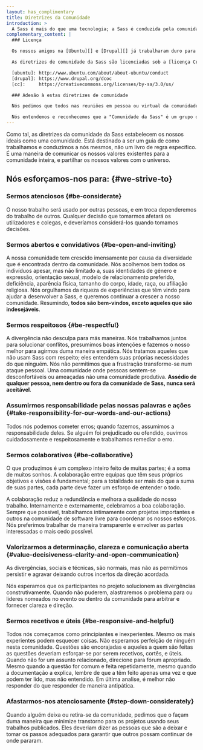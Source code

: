 ```yaml
---
layout: has_complimentary
title: Diretrizes da Comunidade
introduction: >
  A Sass é mais do que uma tecnologia; a Sass é conduzida pela comunidade de indivíduos que alimentam seu desenvolvimento e uso todos os dias. Como uma comunidade, queremos abraçar todas as diferenças que têm feito a nossa colaboração tão poderosa, e trabalhar juntos para fornecer o melhor ambiente para aprendizado, crescimento, e partilha de ideias. É imperativo que preservemos a Sass como um lugar divertido, acolhedor, desafiador e justo de se estar.
complementary_content: |
  ### Licença

  Os nossos amigos na [Ubuntu][] e [Drupal][] já trabalharam duro para desenvolver suas diretrizes de comunidade, e emprestamos muito deles. No entanto, temos feito modificações para as nossas necessidades específicas como comunidade.

  As diretrizes de comunidade da Sass são licenciadas sob a [licença Creative Commons Attribution-Share Alike 3.0][cc]. Tu podes reutilizá-la para o teu próprio projeto, e modificá-la como desejares; apenas permita que os outros usem as tuas modificações e dê o reconhecimento para Sass, [Ubuntu][] e [Drupal][].

  [ubuntu]: http://www.ubuntu.com/about/about-ubuntu/conduct
  [drupal]: https://www.drupal.org/dcoc
  [cc]:     https://creativecommons.org/licenses/by-sa/3.0/us/

  ### Adesão à estas diretrizes de comunidade

  Nós pedimos que todos nas reuniões em pessoa ou virtual da comunidade da Sass adiram à este código de conduta e tomem os passos apropriados para criar um espaço seguro e acessível para todos os frequentadores. Isto deveria incluir a publicação dum código de conduta que inclua procedimentos contra assédio. Consulte-nos caso sentires necessidade de afastares-te significativamente destas diretrizes enviando um correio-eletrónico para:

  Nós entendemos e reconhecemos que a "Comunidade da Sass" é um grupo definido vagamente de pessoas que identificam-se como entusiastas de Sass. Nós não temos nenhum poder de remover ativamente alguém da comunidade. Em última analise, podemos apenas usar a nossa voz para declarar publicamente que não concordamos com ou endossamos pessoas ou organizações que não agem no espírito destas diretrizes.
---
```



Como tal, as diretrizes da comunidade da Sass estabelecem os nossos ideais como uma comunidade. Está destinado a ser um guia de como trabalhamos e conduzimos a nós mesmos, não um livro de regra específico. É uma maneira de comunicar os nossos valores existentes para a comunidade inteira, e partilhar os nossos valores com o universo.

## Nós esforçamos-nos para: {#we-strive-to}

### Sermos atenciosos {#be-considerate}

O nosso trabalho será usado por outras pessoas, e em troca dependeremos do trabalho de outros. Qualquer decisão que tomarmos afetará os utilizadores e colegas, e deveríamos considerá-los quando tomamos decisões.

### Sermos abertos e convidativos {#be-open-and-inviting}

A nossa comunidade tem crescido imensamente por causa da diversidade que é encontrada dentro da comunidade. Nós acolhemos bem todos os indivíduos apesar, mas não limitado a, suas identidades de género e expressão, orientação sexual, modelo de relacionamento preferido, deficiência, aparência física, tamanho do corpo, idade, raça, ou afiliação religiosa. Nós orgulhamos da riqueza de experiências que têm vindo para ajudar a desenvolver a Sass, e queremos continuar a crescer a nosso comunidade. Resumindo, __todos são bem-vindos, exceto aqueles que são indesejáveis__.

### Sermos respeitosos {#be-respectful}

A divergência não desculpa para más maneiras. Nós trabalhamos juntos para solucionar conflitos, presumimos boas intenções e fazemos o nosso melhor para agirmos duma maneira empática. Nós tratamos aqueles que não usam Sass com respeito; eles entendem suas próprias necessidades do que ninguém. Nós não permitimos que a frustração transforme-se num ataque pessoal. Uma comunidade onde pessoas sentem-se desconfortáveis ou ameaçadas não uma comunidade produtiva. __Assédio de qualquer pessoa, nem dentro ou fora da comunidade de Sass, nunca será aceitável__.

### Assumirmos responsabilidade pelas nossas palavras e ações {#take-responsibility-for-our-words-and-our-actions}

Todos nós podemos cometer erros; quando fazemos, assumimos a responsabilidade deles. Se alguém foi prejudicado ou ofendido, ouvimos cuidadosamente e respeitosamente e trabalhamos remediar o erro.

### Sermos colaborativos {#be-collaborative}

O que produzimos é um complexo inteiro feito de muitas partes; é a soma de muitos sonhos. A colaboração entre equipas que têm seus próprios objetivos e visões é fundamental; para a totalidade ser mais do que a suma de suas partes, cada parte deve fazer um esforço de entender o todo.

A colaboração reduz a redundância e melhora a qualidade do nosso trabalho. Internamente e externamente, celebramos a boa colaboração. Sempre que possível, trabalhamos intimamente com projetos importantes e outros na comunidade de software livre para coordenar os nossos esforços. Nós preferimos trabalhar de maneira transparente e envolver as partes interessadas o mais cedo possível.


### Valorizarmos a determinação, clareza e comunicação aberta {#value-decisiveness-clarity-and-open-communication}

As divergências, sociais e técnicas, são normais, mas não as permitimos persistir e agravar deixando outros incertos da direção acordada.

Nós esperamos que os participantes no projeto solucionem as divergências construtivamente. Quando não puderem, alastraremos o problema para ou lideres nomeados no evento ou dentro da comunidade para arbitrar e fornecer clareza e direção.

### Sermos recetivos e úteis {#be-responsive-and-helpful}

Todos nós começamos como principiantes e inexperientes. Mesmo os mais experientes podem esquecer coisas. Não esperamos perfeição de ninguém nesta comunidade. Questões são encorajadas e aqueles a quem são feitas as questões deveriam esforçar-se por serem recetivos, cortês, e úteis. Quando não for um assunto relacionado, direcione para fórum apropriado. Mesmo quando a questão for comum e feita repetidamente, mesmo quando a documentação a explica, lembre de que a têm feito apenas uma vez e que podem ter lido, mas não entendido. Em última analise, é melhor não responder do que responder de maneira antipática.

### Afastarmos-nos atenciosamente {#step-down-considerately}

Quando alguém deixa ou retira-se da comunidade, pedimos que o façam duma maneira que minimize transtorno para os projetos usando seus trabalhos publicados. Eles deveriam dizer as pessoas que são a deixar e tomar os passos adequados para garantir que outros possam continuar de onde pararam.
